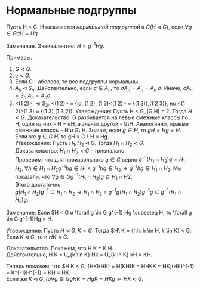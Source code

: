# Нормальные подгруппы

Пусть H < G. H называется *нормальной подгруппой* в $G (H \triangleleft G)$, если $\forall g \in G gH = Hg$.  

Замечание. Эквивалентно: $H = g^{-1}Hg$.

Примеры.

1. $G \triangleleft G$.
2. ${e} \triangleleft G$.
3. Если G - абелева, то все подгруппы нормальны.
4. $A_n \triangleleft S_n$. Действительно, если $\sigma \in A_n$, то $\sigma A_n = A_n = A_n$ $\sigma$. Иначе, $\sigma A_n = S_n \ A_n = A_n \sigma$.
5. <(1 2)> $\ntriangleleft S_3$. <(1 2)> = {id, (1 2), (1 3)<(1 2)> = {(1 3)},(1 2 3)}, но <(1 2)>(1 3) = {(1 3),(1 3 2)}.
Утверждение: Пусть H < G, |G:H| = 2. Тогда $H \triangleleft G$.
Доказательство: G разбивается на левые смежные классы по H, один из них - H = eH, а значит другой - G\H. Аналогично, правые смежные классы - H и G\ H. Значит, если $g \in H$, то $gH = Hg = H$. Если же $g \in G \ H$, то gH = G \ H = Hg.  
Утверждение: Пусть $H_1,H_2 \triangleleft G$. Тогда $H_1 \cap H_2 \triangleleft G$.  
Доказательство: $H_1 \cap H_2 < G$ - тривиально.  
Проверим, что для произвольного $g \in G$ верно $g^{-1}(H_1 \cap H_2)g = H_1 \cap H_2$, $\forall h \in H_1 \cap H_2 g^{-1} hg \in H_1 \wedge g^{-1} hg \in H_2 \to g^{-1} hg \in H_1 \cap H_2$. Мы показали, что $\forall g \in G g^{-1} (H_1 \cap H_2) g \subseteq H_1 \cap H2$.  
Этого достаточно:   
$g(H_1 \cap H_2) g^{-1} \subseteq H_1 \cap H_2 \rightarrow H_1 \cap H_2$ = $g^{-1}g(H_1 \cap H_2)g^{-1} g \subseteq g^{-1} (H_1 \cap H_2)g$.

Замечание. Если $H < G и \forall g \in G g^{-1} Hg \subseteq H, то \forall g \in G g^{-1}Hg = H.

Утверждение: Пусть $H \triangleleft G, K < G$. Тогда $H\ K = {hh: h \in H, k \in K} < G. Если $K \triangleleft G$, то и $H K \triangleleft G$.  

Доказательство. Покажем, что H K = K H.  
Действительно, H K  = U_{k \in K} Hk = U_{k in K} kH = KH.

Теперь покажем, что $H K < G: (HK)(HK) = H(KH)K = HHKK = HK;(HK)^{-1} = K^{-1}H^{-1} = KH = HK.  
    Если же $K \triangleleft G, то \forall g \in G gHK = HgK = HKg \leftarrow HK \triangleleft G$.